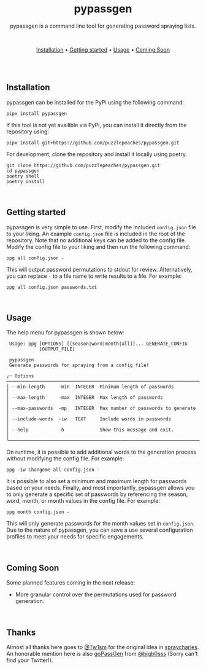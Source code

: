 <div align="center">

# pypassgen

pypassgen is a command line tool for generating password spraying lists.

<br>

[Installation](#installation) •
[Getting started](#getting-started) •
[Usage](#usage) •
[Coming Soon](#coming-soon)

</div><br>

</div>
<br>

## Installation

pypassgen can be installed for the PyPi using the following command:

```
pipx install pypassgen
```

If this tool is not yet availible via PyPi, you can install it directly from the repository using:

```
pipx install git+https://github.com/puzzlepeaches/pypassgen.git
```

For development, clone the repository and install it locally using poetry.

```
git clone https://github.com/puzzlepeaches/pypassgen.git
cd pypassgen
poetry shell
poetry install
```

<br>

## Getting started

pypassgen is very simple to use. First, modify the included `config.json` file to your liking. An example `config.json` file is included in the root of the repository. Note that no additional keys can be added to the config file. Modify the config file to your liking and then run the following command:

```
ppg all config.json -
```

This will output password permutations to stdout for review. Alternatively, you can replace `-` to a file name to write results to a file. For example:

```
ppg all config.json passwords.txt
```

<br>

## Usage

The help menu for pypassgen is shown below:

```
 Usage: ppg [OPTIONS] [[season|word|month|all]]... GENERATE_CONFIG
            [OUTPUT_FILE]

 pypassgen
 Generate passwords for spraying from a config file!

╭─ Options ─────────────────────────────────────────────────────────────────────────────────────────────────────────────────╮
│ --min-length     -min  INTEGER  Minimum length of passwords                                                               │
│ --max-length     -max  INTEGER  Max length of passwords                                                                   │
│ --max-passwords  -mp   INTEGER  Max number of passwords to generate                                                       │
│ --include-words  -iw   TEXT     Include words in passwords                                                                │
│ --help           -h             Show this message and exit.                                                               │
╰───────────────────────────────────────────────────────────────────────────────────────────────────────────────────────────╯
```

On runtime, it is possible to add additional words to the generation process without modifying the config file. For example:

```
ppg -iw Changeme all config.json -
```

It is possible to also set a minimum and maximum length for passwords based on your needs. Finally, and most importantly, pypassgen allows you to only generate a specific set of passwords by referencing the season, word, month, or month values in the config file. For example:

```
ppg month config.json -
```

This will only generate passwords for the month values set in `config.json`. Due to the nature of pypassgen, you can save a use several configuration profiles to meet your needs for specific engagements.

<br>

## Coming Soon

Some planned features coming in the next release:

- More granular control over the permutations used for password generation.

<br>

## Thanks

Almost all thanks here goes to [@Tw1sm](https://twitter.com/Tw1sm) for the original idea in [spraycharles](https://github.com/Tw1sm/spraycharles). An honorable mention here is also [goPassGen](https://github.com/bigb0sss/goPassGen) from [@bigb0sss](https://github.com/bigb0sss) (Sorry can't find your Twitter!).
